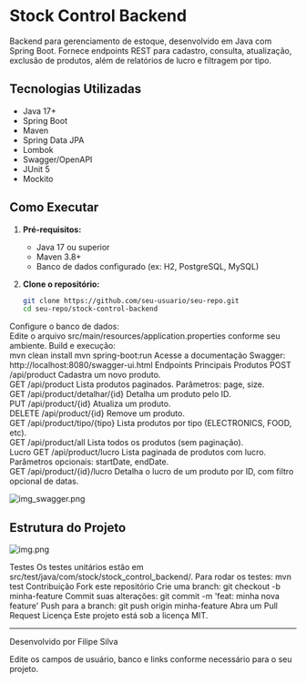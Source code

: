 # Stock Control Backend

Backend para gerenciamento de estoque, desenvolvido em Java com Spring Boot. Fornece endpoints REST para cadastro, consulta, atualização, exclusão de produtos, além de relatórios de lucro e filtragem por tipo.

## Tecnologias Utilizadas

- Java 17+
- Spring Boot
- Maven
- Spring Data JPA
- Lombok
- Swagger/OpenAPI
- JUnit 5
- Mockito

## Como Executar

1. **Pré-requisitos:**
    - Java 17 ou superior
    - Maven 3.8+
    - Banco de dados configurado (ex: H2, PostgreSQL, MySQL)

2. **Clone o repositório:**
   ```bash
   git clone https://github.com/seu-usuario/seu-repo.git
   cd seu-repo/stock-control-backend

Configure o banco de dados:  
Edite o arquivo src/main/resources/application.properties conforme seu ambiente.
Build e execução:  
mvn clean install
mvn spring-boot:run
Acesse a documentação Swagger:  
http://localhost:8080/swagger-ui.html
Endpoints Principais
Produtos
POST /api/product Cadastra um novo produto.  
GET /api/product Lista produtos paginados. Parâmetros: page, size.  
GET /api/product/detalhar/{id} Detalha um produto pelo ID.  
PUT /api/product/{id} Atualiza um produto.  
DELETE /api/product/{id} Remove um produto.  
GET /api/product/tipo/{tipo} Lista produtos por tipo (ELECTRONICS, FOOD, etc).  
GET /api/product/all Lista todos os produtos (sem paginação).  
Lucro
GET /api/product/lucro Lista paginada de produtos com lucro. Parâmetros opcionais: startDate, endDate.  
GET /api/product/{id}/lucro Detalha o lucro de um produto por ID, com filtro opcional de datas.

![img_swagger.png](img_swagger.png)

## Estrutura do Projeto

![img.png](img.png)

Testes
Os testes unitários estão em src/test/java/com/stock/stock_control_backend/.
Para rodar os testes:
mvn test
Contribuição
Fork este repositório
Crie uma branch: git checkout -b minha-feature
Commit suas alterações: git commit -m 'feat: minha nova feature'
Push para a branch: git push origin minha-feature
Abra um Pull Request
Licença
Este projeto está sob a licença MIT.  <hr></hr> Desenvolvido por Filipe Silva

Edite os campos de usuário, banco e links conforme necessário para o seu projeto.